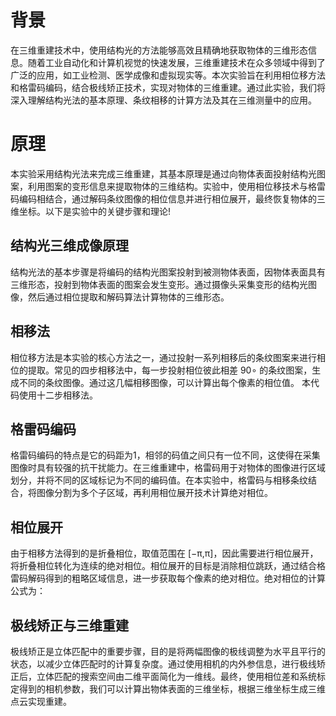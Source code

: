 # 背景
在三维重建技术中，使用结构光的方法能够高效且精确地获取物体的三维形态信息。随着工业自动化和计算机视觉的快速发展，三维重建技术在众多领域中得到了广泛的应用，如工业检测、医学成像和虚拟现实等。本次实验旨在利用相位移方法和格雷码编码，结合极线矫正技术，实现对物体的三维重建。通过此实验，我们将深入理解结构光法的基本原理、条纹相移的计算方法及其在三维测量中的应用。
# 原理
本实验采用结构光法来完成三维重建，其基本原理是通过向物体表面投射结构光图案，利用图案的变形信息来提取物体的三维结构。实验中，使用相位移技术与格雷码编码相结合，通过解码条纹图像的相位信息并进行相位展开，最终恢复物体的三维坐标。以下是实验中的关键步骤和理论!
## 结构光三维成像原理
结构光法的基本步骤是将编码的结构光图案投射到被测物体表面，因物体表面具有三维形态，投射到物体表面的图案会发生变形。通过摄像头采集变形的结构光图像，然后通过相位提取和解码算法计算物体的三维形态。
## 相移法
相位移方法是本实验的核心方法之一，通过投射一系列相移后的条纹图案来进行相位的提取。常见的四步相移法中，每一步投射相位彼此相差 90∘ 的条纹图案，生成不同的条纹图像。通过这几幅相移图像，可以计算出每个像素的相位值。
本代码使用十二步相移法。
## 格雷码编码
格雷码编码的特点是它的码距为1，相邻的码值之间只有一位不同，这使得在采集图像时具有较强的抗干扰能力。在三维重建中，格雷码用于对物体的图像进行区域划分，并将不同的区域标记为不同的编码值。在本实验中，格雷码与相移条纹结合，将图像分割为多个子区域，再利用相位展开技术计算绝对相位。
## 相位展开
由于相移方法得到的是折叠相位，取值范围在 [−π,π]，因此需要进行相位展开，将折叠相位转化为连续的绝对相位。相位展开的目标是消除相位跳跃，通过结合格雷码解码得到的粗略区域信息，进一步获取每个像素的绝对相位。绝对相位的计算公式为：
## 极线矫正与三维重建
极线矫正是立体匹配中的重要步骤，目的是将两幅图像的极线调整为水平且平行的状态，以减少立体匹配时的计算复杂度。通过使用相机的内外参信息，进行极线矫正后，立体匹配的搜索空间由二维平面简化为一维线。最终，使用相位差和系统标定得到的相机参数，我们可以计算出物体表面的三维坐标，根据三维坐标生成三维点云实现重建。
